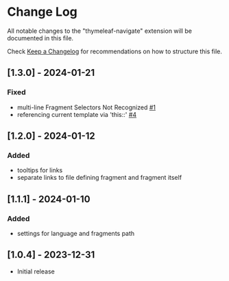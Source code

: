 # Change Log

All notable changes to the "thymeleaf-navigate" extension will be documented in this file.

Check [Keep a Changelog](http://keepachangelog.com/) for recommendations on how to structure this file.

## [1.3.0] - 2024-01-21

### Fixed

- multi-line Fragment Selectors Not Recognized [#1](https://github.com/sgruendel/vscode-extension-thymeleaf-navigate/issues/1)
- referencing current template via 'this::' [#4](https://github.com/sgruendel/vscode-extension-thymeleaf-navigate/issues/4)

## [1.2.0] - 2024-01-12

### Added

- tooltips for links
- separate links to file defining fragment and fragment itself

## [1.1.1] - 2024-01-10

### Added

- settings for language and fragments path

## [1.0.4] - 2023-12-31

- Initial release